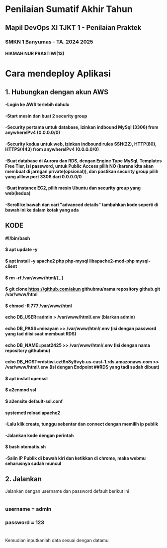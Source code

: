 # Penilaian Sumatif Akhir Tahun
## Mapil DevOps XI TJKT 1 - Penilaian Praktek
### SMKN 1 Banyumas - TA. 2024 2025
#### HIKMAH NUR PRASTIWI(13)

#
# Cara mendeploy Aplikasi

## 1. Hubungkan dengan akun AWS
#### -Login ke AWS terlebih dahulu
#### -Start mesin dan buat 2 security group
#### -Security pertama untuk database, izinkan indbound MySql (3306) from anywhereIPv4 (0.0.0.0/0)
#### -Security kedua untuk web, izinkan indbound rules SSH(22), HTTP(80), HTTPS(443) from anywhereIPv4 (0.0.0.0/0)
#### -Buat database di Aurora dan RDS, dengan Engine Type MySql, Templates Free Tier, isi password, untuk Public Access pilih NO (karena kita akan membuat di jarngan private(opsional)), dan pastikan security group pilih yang alllow port 3306 dari 0.0.0.0/0
#### -Buat instance EC2, pilih mesin Ubuntu dan security group yang web(kedua)
#### -Scroll ke bawah dan cari "advanced details"  tambahkan kode seperti di bawah ini ke dalam kotak yang ada

## KODE

#### #!/bin/bash
#### $ apt update -y
#### $ apt install -y apache2 php php-mysql libapache2-mod-php mysql-client
#### $ rm -rf /var/www/html/{*,.*}
#### $ git clone https://github.com/akun githubmu/nama repository github.git /var/www/html
#### $ chmod -R 777 /var/www/html
#### echo DB_USER=admin > /var/www/html/.env (biarkan admin)
#### echo DB_PASS=mieayam  >> /var/www/html/.env (isi dengan password yang tad diisi saat membuat RDS)
#### echo DB_NAME=psat2425  >> /var/www/html/.env (Isi dengan nama repository githubmu)
#### echo DB_HOST=rdstiwi.czt6n8ylfvyb.us-east-1.rds.amazonaws.com >> /var/www/html/.env (Isi dengan Endpoint ##RDS yang tadi sudah dibuat)
#### $ apt install openssl
#### $ a2enmod ssl
#### $ a2ensite default-ssl.conf
#### systemctl reload apache2

#### -Lalu klik create, tunggu sebentar dan connect dengan memilih ip publik
#### -Jalankan kode dengan perintah
#### $ bash otomatis.sh
#### -Salin IP Publik di bawah kiri dan ketikkan di chrome, maka webmu seharusnya sudah muncul


## 2. Jalankan 
Jalankan dengan username dan password default berikut ini
#
### username = admin
### password = 123
#

Kemudian inputkanlah data sesuai dengan datamu




